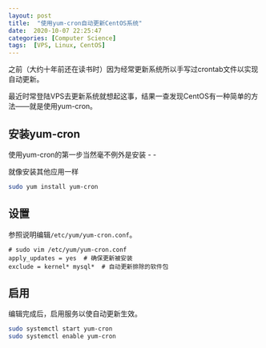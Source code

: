 ```yaml
---
layout: post
title:  "使用yum-cron自动更新CentOS系统"
date:  2020-10-07 22:25:47
categories: [Computer Science]
tags:  [VPS, Linux, CentOS]
---
```


之前（大约十年前还在读书时）因为经常更新系统所以手写过crontab文件以实现自动更新。

最近时常登陆VPS去更新系统就想起这事，结果一查发现CentOS有一种简单的方法——就是使用yum-cron。

## 安装yum-cron
使用yum-cron的第一步当然毫不例外是安装 - -

就像安装其他应用一样

```bash
sudo yum install yum-cron
```

## 设置

参照说明编辑```/etc/yum/yum-cron.conf```。

```vim
# sudo vim /etc/yum/yum-cron.conf
apply_updates = yes  # 确保更新被安装
exclude = kernel* mysql*  # 自动更新排除的软件包
```

## 启用
编辑完成后，启用服务以使自动更新生效。
```bash
sudo systemctl start yum-cron
sudo systemctl enable yum-cron
```

